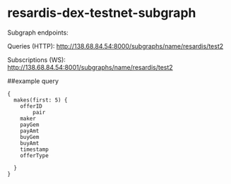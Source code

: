# resardis-dex-testnet-subgraph

Subgraph endpoints:

Queries (HTTP):     http://138.68.84.54:8000/subgraphs/name/resardis/test2

Subscriptions (WS): http://138.68.84.54:8001/subgraphs/name/resardis/test2


##example query
```
{
  makes(first: 5) {
    offerID 
		pair
    maker
    payGem
    payAmt
    buyGem
    buyAmt
    timestamp
    offerType
    
  }
}
```
